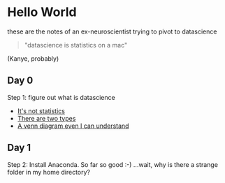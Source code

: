 # Hello World

these are the notes of an ex-neuroscientist trying to pivot to datascience

> "datascience is statistics on a mac"

   (Kanye, probably)

## Day 0
Step 1: figure out what is datascience

- [It's not statistics](http://bulletin.imstat.org/2014/09/data-science-how-is-it-different-to-statistics)
- [There are two types](https://www.quora.com/What-is-data-science/answer/Michael-Hochster)
- [A venn diagram even I can understand](http://drewconway.com/zia/2013/3/26/the-data-science-venn-diagram)

## Day 1
Step 2: Install Anaconda. So far so good :-) ...wait, why is there a strange folder in my home directory?
